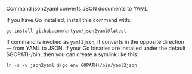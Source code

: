 Command json2yaml converts JSON documents to YAML

If you have Go installed, install this command with:

    go install github.com/artyom/json2yaml@latest

If command is invoked as `yaml2json`, it converts in the opposite direction — from YAML to JSON.
If your Go binaries are installed under the default $GOPATH/bin, then you can create a symlink like this:

    ln -s -v json2yaml $(go env GOPATH)/bin/yaml2json

